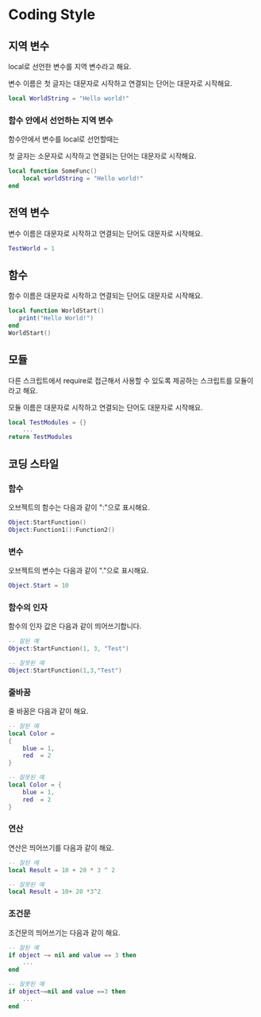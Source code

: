 # Coding Style

## 지역 변수

local로 선언한 변수를 지역 변수라고 해요.

변수 이름은 첫 글자는 대문자로 시작하고 연결되는 단어는 대문자로 시작해요.

```lua
local WorldString = "Hello world!"
```



### 함수 안에서 선언하는 지역 변수

함수안에서 변수를 local로 선언할때는

첫 글자는 소문자로 시작하고 연결되는 단어는 대문자로 시작해요.

```lua
local function SomeFunc()
    local worldString = "Hello world!"
end
```



## 전역 변수

변수 이름은 대문자로 시작하고 연결되는 단어도 대문자로 시작해요.

```lua
TestWorld = 1
```



## 함수

함수 이름은 대문자로 시작하고 연결되는 단어도 대문자로 시작해요.

```lua
local function WorldStart()
   print("Hello World!")
end
WorldStart()
```



## 모듈

다른 스크립트에서 require로 접근해서 사용할 수 있도록 제공하는 스크립트를 모듈이라고 해요.

모듈 이름은 대문자로 시작하고 연결되는 단어도 대문자로 시작해요.

```lua
local TestModules = {}
    ...
return TestModules
```



## 코딩 스타일

### 함수 

오브젝트의 함수는 다음과 같이 ":"으로 표시해요.

```lua
Object:StartFunction()
Object:Function1():Function2()
```



### 변수

오브젝트의 변수는 다음과 같이 "."으로 표시해요.

```lua
Object.Start = 10
```



### 함수의 인자 

함수의 인자 값은 다음과 같이 띄어쓰기합니다.

```lua
-- 잘된 예
Object:StartFunction(1, 3, "Test")
```

```lua
-- 잘못된 예
Object:StartFunction(1,3,"Test")
```



### 줄바꿈 

줄 바꿈은 다음과 같이 해요.

```lua
-- 잘된 예
local Color =
{
    blue = 1,
    red  = 2 
}
```

```lua
-- 잘못된 예
local Color = {
    blue = 1,
    red  = 2 
}
```



### 연산 

연산은 띄어쓰기를 다음과 같이 해요.

```lua
-- 잘된 예
local Result = 10 + 20 * 3 ^ 2
```

```lua
-- 잘못된 예
local Result = 10+ 20 *3^2
```



### 조건문 

조건문의 띄어쓰기는 다음과 같이 해요.

```lua
-- 잘된 예
if object ~= nil and value == 3 then
    ...
end
```

```lua
-- 잘못된 예
if object~=nil and value ==3 then
    ...
end
```

